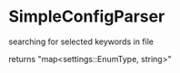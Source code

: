 # SimpleConfigParser

searching for selected keywords in file

returns "map<settings::EnumType, string>"
